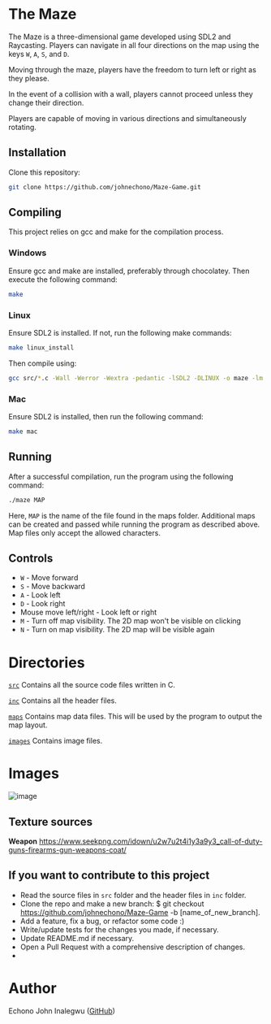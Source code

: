 # The Maze

The Maze is a three-dimensional game developed using SDL2 and Raycasting. Players can navigate in all four directions on the map using the keys `W`, `A`, `S`, and `D`.

Moving through the maze, players have the freedom to turn left or right as they please.

In the event of a collision with a wall, players cannot proceed unless they change their direction.

Players are capable of moving in various directions and simultaneously rotating.

## Installation

Clone this repository:
```bash
git clone https://github.com/johnechono/Maze-Game.git
```

## Compiling

This project relies on gcc and make for the compilation process.

### Windows

Ensure gcc and make are installed, preferably through chocolatey. Then execute the following command:
```bash 
make
```

### Linux

Ensure SDL2 is installed. If not, run the following make commands: 
```bash
make linux_install
```
Then compile using:
```bash
gcc src/*.c -Wall -Werror -Wextra -pedantic -lSDL2 -DLINUX -o maze -lm
```

### Mac

Ensure SDL2 is installed, then run the following command:
```bash
make mac
```

## Running

After a successful compilation, run the program using the following command:
```bash
./maze MAP
```
Here, `MAP` is the name of the file found in the maps folder. Additional maps can be created and passed while running the program as described above. Map files only accept the allowed characters.

## Controls

- `W` - Move forward
- `S` - Move backward
- `A` - Look left
- `D` - Look right
- Mouse move left/right - Look left or right
- `M` - Turn off map visibility. The 2D map won't be visible on clicking
- `N` - Turn on map visibility. The 2D map will be visible again

# Directories

[`src`](https://github.com/johnechono/Maze-Game/tree/master/src)
Contains all the source code files written in C.

[`inc`](https://github.com/johnechono/Maze-Game/tree/master/inc)
Contains all the header files.

[`maps`](https://github.com/johnechono/Maze-Game/tree/master/maps)
Contains map data files. This will be used by the program to output the map layout.

[`images`](https://github.com/johnechono/Maze-Game/tree/master/images)
Contains image files.

# Images
![image](https://user-images.githubusercontent.com/44834632/138765500-bd3838d0-fe46-4018-87b0-21143fb77e8b.png)
 
## Texture sources
**Weapon**
https://www.seekpng.com/idown/u2w7u2t4i1y3a9y3_call-of-duty-guns-firearms-gun-weapons-coat/

## If you want to contribute to this project

- Read the source files in ```src``` folder and the header files in ```inc``` folder.
- Clone the repo and make a new branch: $ git checkout https://github.com/johnechono/Maze-Game -b [name_of_new_branch].
- Add a feature, fix a bug, or refactor some code :)
- Write/update tests for the changes you made, if necessary.
- Update README.md if necessary.
- Open a Pull Request with a comprehensive description of changes.
- 
# Author

Echono John Inalegwu ([GitHub](https://github.com/johnechono))
